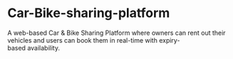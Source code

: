 # Car-Bike-sharing-platform
A web-based Car &amp; Bike Sharing Platform where owners can rent out their vehicles and users can book them in real-time with expiry-based availability.
